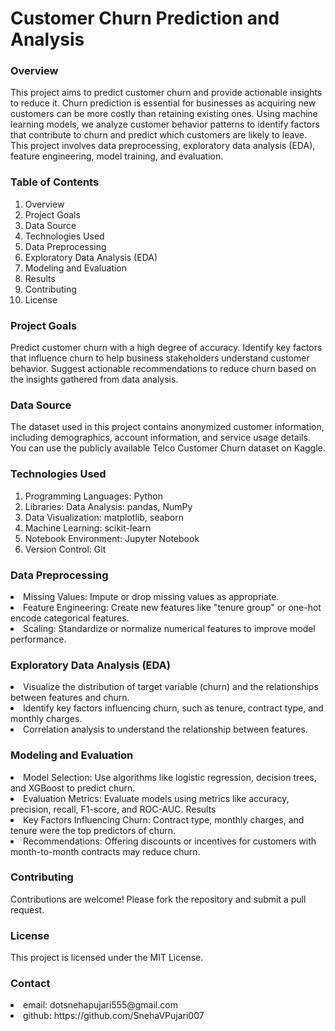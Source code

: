 # Customer Churn Prediction and Analysis

<h3>Overview</h3>
<p>This project aims to predict customer churn and provide actionable insights to reduce it. Churn prediction is essential for businesses as acquiring new customers can be more costly than retaining existing ones. Using machine learning models, we analyze customer behavior patterns to identify factors that contribute to churn and predict which customers are likely to leave. This project involves data preprocessing, exploratory data analysis (EDA), feature engineering, model training, and evaluation. </p>

<h3>Table of Contents </h3>
<ol type = "1">
<li>Overview </li>
<li>Project Goals </li>
<li>Data Source </li>
<li> Technologies Used </li>

<li>Data Preprocessing </li>
<li>Exploratory Data Analysis (EDA) </li>
<li>Modeling and Evaluation</li>
<li>Results</li>

<li>Contributing </li>
<li>License</li>
</ol>
<h3>Project Goals </h3>
<p>Predict customer churn with a high degree of accuracy.
Identify key factors that influence churn to help business stakeholders understand customer behavior.
Suggest actionable recommendations to reduce churn based on the insights gathered from data analysis. </p>
<h3>Data Source </h3>
<p>The dataset used in this project contains anonymized customer information, including demographics, account information, and service usage details. You can use the publicly available Telco Customer Churn dataset on Kaggle.
</p>

<h3>Technologies Used </h3>
<ol type = "1">
<li>Programming Languages: Python </li>
<li>Libraries:
Data Analysis: pandas, NumPy </li>
<li>Data Visualization: matplotlib, seaborn </li>
<li>Machine Learning: scikit-learn </li>
<li>Notebook Environment: Jupyter Notebook  </li>
<li>Version Control: Git </li>

</ol>

<h3>Data Preprocessing </h3>
<li>Missing Values: Impute or drop missing values as appropriate. </li>
<li>Feature Engineering: Create new features like "tenure group" or one-hot encode categorical features. </li>
<li>Scaling: Standardize or normalize numerical features to improve model performance. </li>
<h3>Exploratory Data Analysis (EDA) </h3>
<li>Visualize the distribution of target variable (churn) and the relationships between features and churn. </li>
<li>Identify key factors influencing churn, such as tenure, contract type, and monthly charges. </li>
<li>Correlation analysis to understand the relationship between features. </li>
<h3>Modeling and Evaluation </h3>
<li>Model Selection: Use algorithms like logistic regression, decision trees, and XGBoost to predict churn.</li>

<li>Evaluation Metrics: Evaluate models using metrics like accuracy, precision, recall, F1-score, and ROC-AUC.
Results </li>

<li>Key Factors Influencing Churn: Contract type, monthly charges, and tenure were the top predictors of churn.</li>
<li>Recommendations: Offering discounts or incentives for customers with month-to-month contracts may reduce churn.
</li>
<h3>Contributing </h3>
<p>Contributions are welcome! Please fork the repository and submit a pull request.</p>

<h3>License </h3>
<p>This project is licensed under the MIT License.
</p>

<h3> Contact </h3>

<li> email: dotsnehapujari555@gmail.com </li>
<li> github: https://github.com/SnehaVPujari007 </li>




